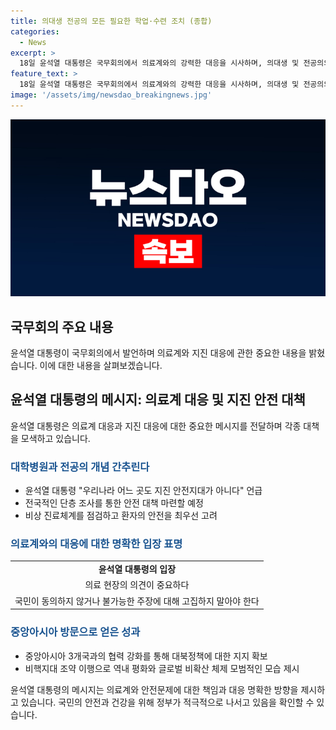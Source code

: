 ```yaml
---
title: 의대생 전공의 모든 필요한 학업·수련 조치 (종합)
categories:
  - News
excerpt: >
  18일 윤석열 대통령은 국무회의에서 의료계와의 강력한 대응을 시사하며, 의대생 및 전공의의 복귀를 권유했다. 정부는 의사들이 제대로 수련할 수 있도록 조치를 취할 것이라고 약속했고, 불법 행위에는 엄정 대처할 것이라고 강조했다. 또한, 환자의 생명과 건강을 위협하는 행위는 용납할 수 없으며, 실질적이고 합의된 의료개혁을 달성하기 위해 노력할 것을 강조했다. 또한 중앙아시아 국가들과 광물자원 및 인프라 협력으로 대북정책 지지를 확보했다.
feature_text: >
  18일 윤석열 대통령은 국무회의에서 의료계와의 강력한 대응을 시사하며, 의대생 및 전공의의 복귀를 권유했다. 정부는 의사들이 제대로 수련할 수 있도록 조치를 취할 것이라고 약속했고, 불법 행위에는 엄정 대처할 것이라고 강조했다. 또한, 환자의 생명과 건강을 위협하는 행위는 용납할 수 없으며, 실질적이고 합의된 의료개혁을 달성하기 위해 노력할 것을 강조했다. 또한 중앙아시아 국가들과 광물자원 및 인프라 협력으로 대북정책 지지를 확보했다.
image: '/assets/img/newsdao_breakingnews.jpg'
---
```


<p><img src="/assets/img/newsdao_breakingnews.jpg" alt="pcversion 속보" /></p>

<h2 data-ke-size="size26">국무회의 주요 내용</h2>

<p data-ke-size="size16">윤석열 대통령이 국무회의에서 발언하며 의료계와 지진 대응에 관한 중요한 내용을 밝혔습니다. 이에 대한 내용을 살펴보겠습니다.</p>

<h2 data-ke-size="size24">윤석열 대통령의 메시지: 의료계 대응 및 지진 안전 대책</h2>

<p data-ke-size="size16">윤석열 대통령은 의료계 대응과 지진 대응에 대한 중요한 메시지를 전달하며 각종 대책을 모색하고 있습니다.</p>

<h3><b><span style="color: #1a5490;">대학병원과 전공의 개념 간추린다</span></b></h3>

<ul>
  <li>윤석열 대통령 "우리나라 어느 곳도 지진 안전지대가 아니다" 언급</li>
  <li>전국적인 단층 조사를 통한 안전 대책 마련할 예정</li>
  <li>비상 진료체계를 점검하고 환자의 안전을 최우선 고려</li>
</ul>

<h3><b><span style="color: #1a5490;">의료계와의 대응에 대한 명확한 입장 표명</span></b></h3>

<table>
  <tr>
    <td style="text-align: center; height: 17px;"><b>윤석열 대통령의 입장</b></td>
  </tr>
  <tr>
    <td style="text-align: center; height: 17px;">의료 현장의 의견이 중요하다</td>
  </tr>
  <tr>
    <td style="text-align: center; height: 17px;">국민이 동의하지 않거나 불가능한 주장에 대해 고집하지 말아야 한다</td>
  </tr>
</table>

<h3><b><span style="color: #1a5490;">중앙아시아 방문으로 얻은 성과</span></b></h3>

<ul>
  <li>중앙아시아 3개국과의 협력 강화를 통해 대북정책에 대한 지지 확보</li>
  <li>비핵지대 조약 이행으로 역내 평화와 글로벌 비확산 체제 모범적인 모습 제시</li>
</ul>

<p data-ke-size="size16">윤석열 대통령의 메시지는 의료계와 안전문제에 대한 책임과 대응 명확한 방향을 제시하고 있습니다. 국민의 안전과 건강을 위해 정부가 적극적으로 나서고 있음을 확인할 수 있습니다.</p>

